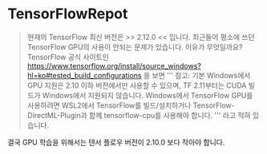 # TensorFlowRepot
> 현재의 TensorFlow 최신 버전은 >> 2.12.0 << 입니다.
> 최근들어 평소에 쓰던 TensorFlow GPU의 사용이 안되는 문제가 있습니다.
이유가 무엇일까요?
> TensorFlow 공식 사이트인 https://www.tensorflow.org/install/source_windows?hl=ko#tested_build_configurations 을 보면
'''
참고: 기본 Windows에서 GPU 지원은 2.10 이하 버전에서만 사용할 수 있으며, TF 2.11부터는 CUDA 빌드가 Windows에서 지원되지 않습니다. Windows에서 TensorFlow GPU를 사용하려면 WSL2에서 TensorFlow를 빌드/설치하거나 TensorFlow-DirectML-Plugin과 함께 tensorflow-cpu를 사용해야 합니다.
'''
라고 적혀 있습니다.

결국 GPU 학습을 위해서는 텐서 플로우 버전이 2.10.0 보다 작아야 합니다.


